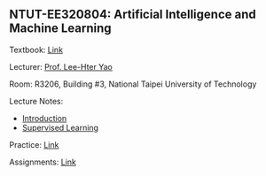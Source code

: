 ## NTUT-EE320804: Artificial Intelligence and Machine Learning

Textbook: [Link](https://www.tenlong.com.tw/products/9780262043793)

Lecturer: [Prof. Lee-Hter Yao](https://www.ee.ntut.edu.tw/teacher/teacher2.php?tsn=5)

Room: R3206, Building #3, National Taipei University of Technology

Lecture Notes:

- [Introduction](obsidian://open?vault=NTUT-EE320804&file=Notes%2FIntroduction)
- [Supervised Learning](obsidian://open?vault=NTUT-EE320804&file=Notes%2FSupervised%20Learning)


Practice: [Link](https://github.com/KevinTsaiCodes/NTUT-320804/blob/main/Practice/README.md)

Assignments: [Link](https://github.com/KevinTsaiCodes/NTUT-320804/blob/main/Assignments/README.md)
